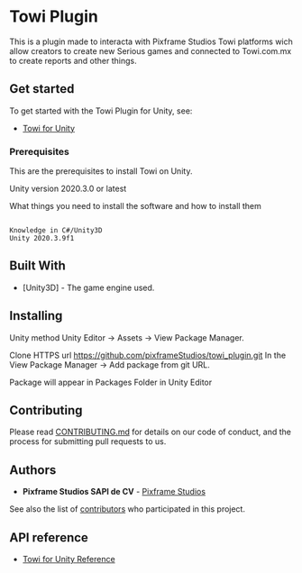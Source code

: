 # Towi Plugin

This is a plugin made to interacta with Pixframe Studios Towi platforms wich allow creators to create new Serious games and connected to Towi.com.mx to create reports and other things.

## Get started

To get started with the Towi Plugin for Unity, see:

* [Towi for Unity](http://towi.com.mx/)

### Prerequisites
This are the prerequisites to install Towi on Unity.

Unity version 2020.3.0 or latest

What things you need to install the software and how to install them

```

Knowledge in C#/Unity3D
Unity 2020.3.9f1

```
## Built With


* [Unity3D] - The game engine used.

## Installing

Unity method
Unity Editor -> Assets -> View Package Manager.

Clone HTTPS url https://github.com/pixframeStudios/towi_plugin.git
In the View Package Manager -> Add package from git URL.

Package will appear in Packages Folder in Unity Editor

## Contributing

Please read [CONTRIBUTING.md](https://github.com/pixframe/towi/blob/master/CONTRIBUTING.md) for details on our code of conduct, and the process for submitting pull requests to us.

## Authors


* **Pixframe Studios SAPI de CV**  - [Pixframe Studios](https://www.pixframestudios.com)


See also the list of [contributors](https://github.com/pixframe/towi_portal/contributors) who participated in this project.

## API reference

* [Towi for Unity Reference](http://towi.com.mx/)
